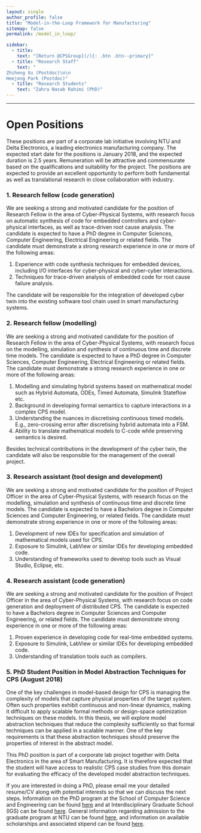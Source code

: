 ```yaml
---
layout: single
author_profile: false
title: "Model-in-the-Loop Framework for Manufacturing"
sitemap: false
permalink: /model_in_loop/

sidebar:
  - title:
    text: "[Return @CPSGroup](/){: .btn .btn--primary}"
  - title: "Research Staff"
    text: "
Zhiheng Xu (Postdoc)\n\n
Heejong Park (Postdoc)"
  - title: "Research Students"
    text: "Zahra Nasab Rahimi (PhD)"
---
```


******

# Open Positions

These positions are part of a corporate lab initiative involving NTU and Delta Electronics, a leading electronics manufacturing company. The expected start date for the positions is January 2018, and the expected duration is 2.5 years. Remuneration will be attractive and commensurate based on the qualifications and suitability for the project. The positions are expected to provide an excellent opportunity to perform both fundamental as well as translational research in close collaboration with industry.

### 1. Research fellow (code generation)

We are seeking a strong and motivated candidate for the position of Research Fellow in the area of Cyber-Physical Systems, with research focus on automatic synthesis of code for embedded controllers and cyber-physical interfaces, as well as trace-driven root cause analysis. The candidate is expected to have a PhD degree in Computer Sciences, Computer Engineering, Electrical Engineering or related fields. The candidate must demonstrate a strong research experience in one or more of the following areas:
<ol>
<li>Experience with code synthesis techniques for embedded devices, including I/O interfaces for cyber-physical and cyber-cyber interactions.</li>
<li>Techniques for trace-driven analysis of embedded code for root cause failure analysis.</li>
</ol>

The candidate will be responsible for the integration of developed cyber twin into the existing software tool chain used in smart manufacturing systems.

### 2. Research fellow (modelling)

We are seeking a strong and motivated candidate for the position of Research Fellow in the area of Cyber-Physical Systems, with research focus on the modelling, simulation and synthesis of continuous time and discrete time models. The candidate is expected to have a PhD degree in Computer Sciences, Computer Engineering, Electrical Engineering or related fields. The candidate must demonstrate a strong research experience in one or more of the following areas:

<ol>
<li>Modelling and simulating hybrid systems based on mathematical model such as Hybrid Automata, ODEs, Timed Automata, Simulink Stateflow etc.</li>
<li>Background in developing formal semantics to capture interactions in a complex CPS model.</li>
<li>Understanding the nuances in discretising continuous timed models. E.g., zero-crossing error after discretising hybrid automata into a FSM.</li>
<li>Ability to translate mathematical models to C-code while preserving semantics is desired.</li>
</ol>

Besides technical contributions in the development of the cyber twin, the candidate will also be responsible for the management of the overall project. 

### 3. Research assistant (tool design and development)

We are seeking a strong and motivated candidate for the position of Project Officer in the area of Cyber-Physical Systems, with research focus on the modelling, simulation and synthesis of continuous time and discrete time models. The candidate is expected to have a Bachelors degree in Computer Sciences and Computer Engineering, or related fields. The candidate must demonstrate strong experience in one or more of the following areas:

<ol>
<li>Development of new IDEs for specification and simulation of mathematical models used for CPS.</li>
<li>Exposure to Simulink, LabView or similar IDEs for developing embedded code.</li>
<li>Understanding of frameworks used to develop tools such as Visual Studio, Eclipse, etc.</li>
</ol>


### 4. Research assistant (code generation)

We are seeking a strong and motivated candidate for the position of Project Officer in the area of Cyber-Physical Systems, with research focus on code generation and deployment of distributed CPS. The candidate is expected to have a Bachelors degree in Computer Sciences and Computer Engineering, or related fields. The candidate must demonstrate strong experience in one or more of the following areas:

<ol>
<li>Proven experience in developing code for real-time embedded systems.</li>
<li>Exposure to Simulink, LabView or similar IDEs for developing embedded code.</li>
<li>Understanding of translation tools such as compilers.</li>
</ol>

### 5. PhD Student Position in Model Abstraction Techniques for CPS (August 2018)

One of the key challenges in model-based design for CPS is managing the complexity of models that capture physical properties of the target system. Often such properties exhibit continuous and non-linear dynamics, making it difficult to apply scalable formal methods or design-space optimization techniques on these models. In this thesis, we will explore model abstraction techniques that reduce the complexity sufficiently so that formal techniques can be applied in a scalable manner. One of the key requirements is that these abstraction techniques should preserve the properties of interest in the abstract model.

This PhD position is part of a corporate lab project together with Delta Electronics in the area of Smart Manufacturing. It is therefore expected that the student will have access to realistic CPS case studies from this domain for evaluating the efficacy of the developed model abstraction techniques. 

If you are interested in doing a PhD, please email me your detailed resume/CV along with potential interests so that we can discuss the next steps. Information on the PhD program at the School of Computer Science and Engineering can be found <a href="http://scse.ntu.edu.sg/ProspectiveStudents/Graduate/Pages/DoctorofPhilosophy%28PhD%29MasterofEngineering%28MEng%29.aspx">here</a> and at Interdisciplinary Graduate School (IGS) can be found <a href="http://igs.ntu.edu.sg/Programmes/Prospective%20Students/Pages/Programme-Highlights.aspx">here</a>. General information regarding admission to the graduate program at NTU can be found <a href="http://admissions.ntu.edu.sg/graduate/R-Programs/Pages/default.aspx">here</a>, and information on available scholarships and associated stipend can be found <a href="http://admissions.ntu.edu.sg/graduate/scholarships/Pages/default.aspx">here</a>.
